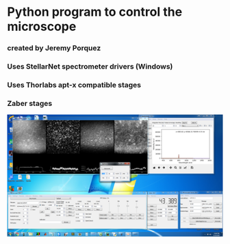 # Python program to control the microscope
### created by Jeremy Porquez
### Uses StellarNet spectrometer drivers (Windows)
### Uses Thorlabs apt-x compatible stages
### Zaber stages

![GitHub Logo](/images/screenshot.png)